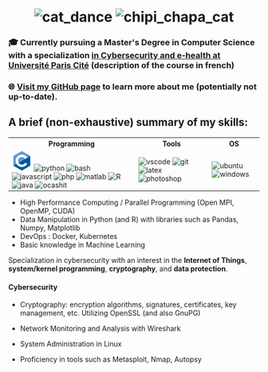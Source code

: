 <!--
https://github.com/anuraghazra/github-readme-stats
**Chatodo/chatodo** is a ✨ _special_ ✨ repository because its `README.md` (this file) appears on your GitHub profile.

Here are some ideas to get you started:

- 🔭 I’m currently working on ...
- 🌱 I’m currently learning ...
- 👯 I’m looking to collaborate on ...
- 🤔 I’m looking for help with ...
- 💬 Ask me about ...
- 📫 How to reach me: ...
- 😄 Pronouns: ...
- ⚡ Fun fact: ...
-->
<h1 align="center">
<img src="cat_dance.gif" alt="cat_dance" width="200" height="200"/> <img src="https://media.giphy.com/media/YkHMAt23ZdcbZMgIgs/giphy.gif" alt="chipi_chapa_cat" width="300" height="200"/> <br>
<!-- 👨‍💻 The BEST computer scientist in your area 🧠 -->
</h1>

### 🎓 Currently pursuing a Master's Degree in Computer Science with a specialization [in Cybersecurity and e-health at Université Paris Cité](https://biomedicale.u-paris.fr/master-informatique/master-informatique-parcours-cybersecurite-et-esante/) (description of the course in french)

### 🌐 [Visit my GitHub page](https://chatodo.github.io) to learn more about me (potentially not up-to-date).

## A brief (non-exhaustive) summary of my skills:
<table>
	<tr>
	<th>Programming</th>
		<th>Tools</th>
		<th>OS</th>
	</tr>
	<tr>
		<td>
			<img src="https://raw.githubusercontent.com/devicons/devicon/master/icons/c/c-original.svg" alt="c" width="40" height="40"/>
			<img src="https://skillicons.dev/icons?i=python" alt="python" width="40" height="40"/>
			<img src="https://skillicons.dev/icons?i=bash" alt="bash" width="40" height="40"/>
			<img width="40" height="40" src="https://skillicons.dev/icons?i=javascript" alt="javascript" />
			<img width="40" height="40" src="https://skillicons.dev/icons?i=php" alt="php" />
			<img src="https://skillicons.dev/icons?i=matlab&theme=light" width="40" height="40" alt="matlab" />
			<img src="https://skillicons.dev/icons?i=r&theme=light" width="40" height="40" alt="R" />
			<img src="https://skillicons.dev/icons?i=java&theme=light" alt="java" width="40" height="40"/>
			<img src="https://skillicons.dev/icons?i=ocaml" width="40" height="40" alt="ocashit" />
		</td>
		<td> 
			<img src="https://skillicons.dev/icons?i=vscode&theme=light" width="40" height="40" alt="vscode" />
			<img src="https://skillicons.dev/icons?i=git" width="40" height="40" alt="git" />
			<img src="https://skillicons.dev/icons?i=latex&theme=light" width="40" height="40" alt="latex" />
			<img src="https://skillicons.dev/icons?i=ps" width="40" height="40" alt="photoshop" />
		</td>
		<td>
			<img src="https://cdn.jsdelivr.net/gh/devicons/devicon/icons/ubuntu/ubuntu-plain-wordmark.svg" width="40" height="40"  alt="ubuntu" />
			<img src="https://upload.wikimedia.org/wikipedia/commons/8/87/Windows_logo_-_2021.svg" width="40" height="40" alt="windows" />
		</td>
	</tr>
</table>

- High Performance Computing / Parallel Programming (Open MPI, OpenMP, CUDA)
- Data Manipulation in Python (and R) with libraries such as Pandas, Numpy, Matplotlib
- DevOps : Docker, Kubernetes
- Basic knowledge in Machine Learning

Specialization in cybersecurity with an interest in the **Internet of Things**, **system/kernel programming**, **cryptography**, and **data protection**.

#### Cybersecurity

- Cryptography: encryption algorithms, signatures, certificates, key management, etc.
Utilizing OpenSSL (and also GnuPG)

- Network Monitoring and Analysis with Wireshark
- System Administration in Linux
- Proficiency in tools such as Metasploit, Nmap, Autopsy